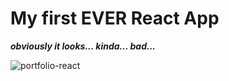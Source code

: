 # My first EVER React App

***obviously it looks... kinda... bad...***

![portfolio-react](https://user-images.githubusercontent.com/60577503/181383347-8135d8bf-5195-4188-b959-e605f1759db0.png)
